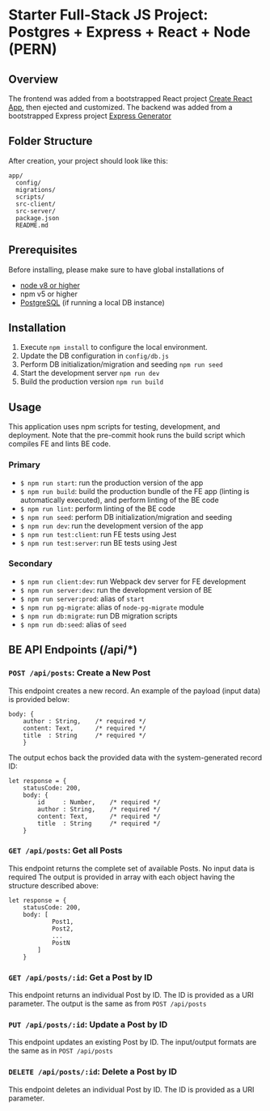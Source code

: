 # Starter Full-Stack JS Project: Postgres + Express + React + Node (PERN)

## Overview

The frontend was added from a bootstrapped React project [Create React App](https://github.com/facebookincubator/create-react-app), then ejected and customized.
The backend was added from a bootstrapped Express project [Express Generator](https://expressjs.com/en/starter/generator.html)

## Folder Structure

After creation, your project should look like this:

```
app/
  config/
  migrations/
  scripts/
  src-client/
  src-server/
  package.json
  README.md
```



## Prerequisites
Before installing, please make sure to have global installations of
* [node v8 or higher](https://nodejs.org/en/download/)
* npm v5 or higher
* [PostgreSQL](https://www.postgresql.org/download/) (if running a local DB instance)

## Installation
1. Execute `npm install` to configure the local environment.
2. Update the DB configuration in `config/db.js`
3. Perform DB initialization/migration and seeding `npm run seed`
4. Start the development server `npm run dev`
5. Build the production version `npm run build`


## Usage
This application uses npm scripts for testing, development, and deployment.
Note that the pre-commit hook runs the build script which compiles FE and lints BE code.
### Primary
* `$ npm run start`: run the production version of the app
* `$ npm run build`: build the production bundle of the FE app (linting is automatically executed), and perform linting of the BE code
* `$ npm run lint`: perform linting of the BE code
* `$ npm run seed`: perform DB initialization/migration and seeding
* `$ npm run dev`: run the development version of the app
* `$ npm run test:client`: run FE tests using Jest
* `$ npm run test:server`: run BE tests using Jest
### Secondary
* `$ npm run client:dev`: run Webpack dev server for FE development
* `$ npm run server:dev`: run the development version of BE
* `$ npm run server:prod`: alias of `start`
* `$ npm run pg-migrate`: alias of `node-pg-migrate` module
* `$ npm run db:migrate`: run DB migration scripts
* `$ npm run db:seed`: alias of `seed`


## BE API Endpoints (/api/*)

### `POST /api/posts`: Create a New Post
This endpoint creates a new record. An example of the payload (input data) is provided below:
```
body: {
    author : String,    /* required */
    content: Text,      /* required */
    title  : String     /* required */
    }
```
The output echos back the provided data with the system-generated record ID:
```
let response = {
    statusCode: 200,
    body: {
        id     : Number,    /* required */
        author : String,    /* required */
        content: Text,      /* required */
        title  : String     /* required */
    }
```

### `GET /api/posts`: Get all Posts
This endpoint returns the complete set of available Posts. No input data is required
The output is provided in array with each object having the structure described above:
```
let response = {
    statusCode: 200,
    body: [
            Post1,
            Post2,
            ...
            PostN
        ]
    }
```

### `GET /api/posts/:id`: Get a Post by ID
This endpoint returns an individual Post by ID. The ID is provided as a URI parameter.
The output is the same as from `POST /api/posts`

### `PUT /api/posts/:id`: Update a Post by ID
This endpoint updates an existing Post by ID. The input/output formats are the same as in `POST /api/posts`

### `DELETE /api/posts/:id`: Delete a Post by ID
This endpoint deletes an individual Post by ID. The ID is provided as a URI parameter.

